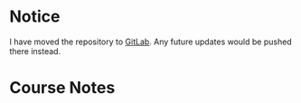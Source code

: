 # Notice

I have moved the repository to [GitLab](https://gitlab.com/AmadeusAlgo/coursenotes). 
Any future updates would be pushed there instead. 

# Course Notes


